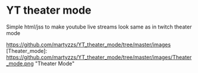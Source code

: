 # YT theater mode
Simple html/jss to make youtube live streams look same as in twitch theater mode

https://github.com/martyzzs/YT_theater_mode/tree/master/images
[Theater_mode]: https://github.com/martyzzs/YT_theater_mode/tree/master/images/Theater_mode.png "Theater Mode"
